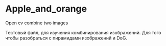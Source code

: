 # Apple_and_orange
Open cv combine two images

Тестовый файл, для изучения комбинирования изображений. Для того чтобы разобраться с пирамидами изображений и DoG.
